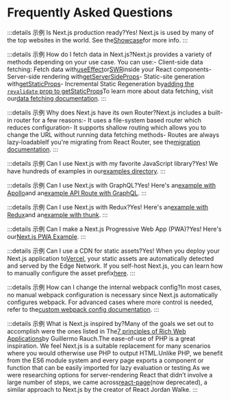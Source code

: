 # Frequently Asked Questions

:::details 示例
Is Next.js production ready?Yes! Next.js is used by many of the top websites in the world. See the[Showcase](/showcase)for more info.
:::

:::details 示例
How do I fetch data in Next.js?Next.js provides a variety of methods depending on your use case. You can use:- Client-side data fetching: Fetch data with[useEffect](/docs/guide/basic-features/data-fetching/client-side#client-side-data-fetching-with-useeffect)or[SWR](/docs/guide/basic-features/data-fetching/client-side#client-side-data-fetching-with-swr)inside your React components- Server-side rendering with[getServerSideProps](/docs/guide/basic-features/data-fetching/get-server-side-props)- Static-site generation with[getStaticProps](/docs/guide/basic-features/data-fetching/get-static-props)- Incremental Static Regeneration by[adding the `revalidate` prop to getStaticProps](/docs/guide/basic-features/data-fetching/incremental-static-regeneration)To learn more about data fetching, visit our[data fetching documentation](/docs/guide/basic-features/data-fetching/overview).
:::

:::details 示例
Why does Next.js have its own Router?Next.js includes a built-in router for a few reasons:- It uses a file-system based router which reduces configuration- It supports shallow routing which allows you to change the URL without running data fetching methods- Routes are always lazy-loadableIf you're migrating from React Router, see the[migration documentation](/docs/guide/migrating/from-react-router).
:::

:::details 示例
Can I use Next.js with my favorite JavaScript library?Yes! We have hundreds of examples in our[examples directory](https://github.com/vercel/next.js/tree/canary/examples).
:::

:::details 示例
Can I use Next.js with GraphQL?Yes! Here's an[example with Apollo](https://github.com/vercel/next.js/tree/canary/examples/with-apollo)and an[example API Route with GraphQL](https://github.com/vercel/next.js/tree/canary/examples/api-routes-graphql).
:::

:::details 示例
Can I use Next.js with Redux?Yes! Here's an[example with Redux](https://github.com/vercel/next.js/tree/canary/examples/with-redux)and an[example with thunk](https://github.com/vercel/next.js/tree/canary/examples/with-redux-thunk).
:::

:::details 示例
Can I make a Next.js Progressive Web App (PWA)?Yes! Here's our[Next.js PWA Example](https://github.com/vercel/next.js/tree/canary/examples/progressive-web-app).
:::

:::details 示例
Can I use a CDN for static assets?Yes! When you deploy your Next.js application to[Vercel](https://vercel.com), your static assets are automatically detected and served by the Edge Network. If you self-host Next.js, you can learn how to manually configure the asset prefix[here](/docs/guide/api-reference/next.config.js/cdn-support-with-asset-prefix).
:::

:::details 示例
How can I change the internal webpack config?In most cases, no manual webpack configuration is necessary since Next.js automatically configures webpack. For advanced cases where more control is needed, refer to the[custom webpack config documentation](/docs/guide/api-reference/next.config.js/custom-webpack-config).
:::

:::details 示例
What is Next.js inspired by?Many of the goals we set out to accomplish were the ones listed in The[7 principles of Rich Web Applications](https://rauchg.com/2014/7-principles-of-rich-web-applications)by Guillermo Rauch.The ease-of-use of PHP is a great inspiration. We feel Next.js is a suitable replacement for many scenarios where you would otherwise use PHP to output HTML.Unlike PHP, we benefit from the ES6 module system and every page exports a component or function that can be easily imported for lazy evaluation or testing.As we were researching options for server-rendering React that didn’t involve a large number of steps, we came across[react-page](https://github.com/facebookarchive/react-page)(now deprecated), a similar approach to Next.js by the creator of React Jordan Walke.
:::
